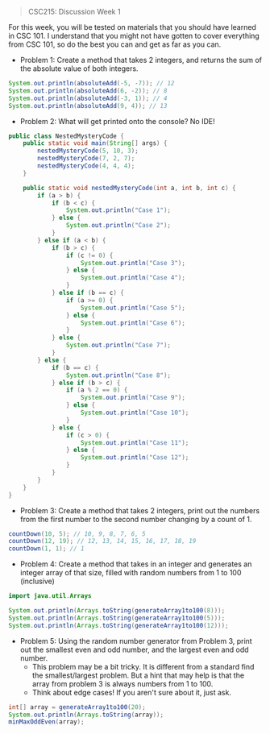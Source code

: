 <style> h1 { display: none; } </style>

> CSC215: Discussion Week 1

For this week, you will be tested on materials that you should have learned in CSC 101. I understand that you might not have gotten to cover everything from CSC 101, so do the best you can and get as far as you can.

- Problem 1: Create a method that takes 2 integers, and returns the sum of the absolute value of both integers.

```java
System.out.println(absoluteAdd(-5, -7)); // 12
System.out.println(absoluteAdd(6, -2)); // 8
System.out.println(absoluteAdd(-3, 1)); // 4
System.out.println(absoluteAdd(9, 4)); // 13
```
- Problem 2: What will get printed onto the console? No IDE!

```java
public class NestedMysteryCode {
    public static void main(String[] args) {
        nestedMysteryCode(5, 10, 3);
        nestedMysteryCode(7, 2, 7);
        nestedMysteryCode(4, 4, 4);
    }

    public static void nestedMysteryCode(int a, int b, int c) {
        if (a > b) {
            if (b < c) {
                System.out.println("Case 1");
            } else {
                System.out.println("Case 2");
            }
        } else if (a < b) {
            if (b > c) {
                if (c != 0) {
                    System.out.println("Case 3");
                } else {
                    System.out.println("Case 4");
                }
            } else if (b == c) {
                if (a >= 0) {
                    System.out.println("Case 5");
                } else {
                    System.out.println("Case 6");
                }
            } else {
                System.out.println("Case 7");
            }
        } else {
            if (b == c) {
                System.out.println("Case 8");
            } else if (b > c) {
                if (a % 2 == 0) {
                    System.out.println("Case 9");
                } else {
                    System.out.println("Case 10");
                }
            } else {
                if (c > 0) {
                    System.out.println("Case 11");
                } else {
                    System.out.println("Case 12");
                }
            }
        }
    }
}
```
- Problem 3: Create a method that takes 2 integers, print out the numbers from the first number to the second number changing by a count of 1.

```java
countDown(10, 5); // 10, 9, 8, 7, 6, 5
countDown(12, 19); // 12, 13, 14, 15, 16, 17, 18, 19
countDown(1, 1); // 1
```
- Problem 4: Create a method that takes in an integer and generates an integer array of that size, filled with random numbers from 1 to 100 (inclusive)

```java
import java.util.Arrays
```
```java
System.out.println(Arrays.toString(generateArray1to100(8)));
System.out.println(Arrays.toString(generateArray1to100(5)));
System.out.println(Arrays.toString(generateArray1to100(12)));
```
- Problem 5: Using the random number generator from Problem 3, print out the smallest even and odd number, and the largest even and odd number.
    - This problem may be a bit tricky. It is different from a standard find the smallest/largest problem. But a hint that may help is that the array from problem 3 is always numbers from 1 to 100.
    - Think about edge cases! If you aren't sure about it, just ask.

```java
int[] array = generateArray1to100(20);
System.out.println(Arrays.toString(array));
minMaxOddEven(array);
```
